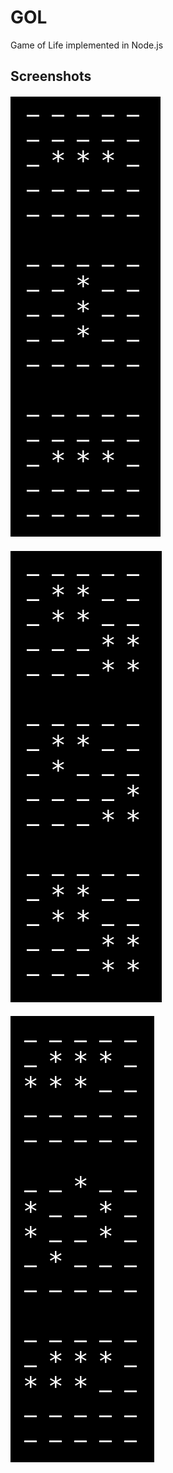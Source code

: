# GOL
Game of Life implemented in Node.js

## Screenshots
#### <img src="./one.png"/>
#### <img src="./two.png"/>
#### <img src="./three.png"/>
